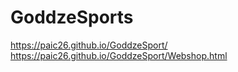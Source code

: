 # GoddzeSports
 
https://paic26.github.io/GoddzeSport/<br>
https://paic26.github.io/GoddzeSport/Webshop.html
